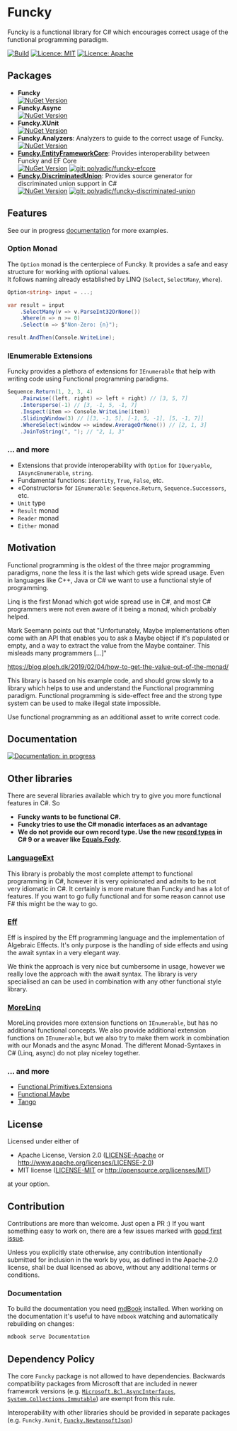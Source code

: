# Funcky

Funcky is a functional library for C# which encourages correct usage of the functional programming paradigm.

[![Build](https://github.com/polyadic/funcky/workflows/Build/badge.svg)](https://github.com/messerli-informatik-ag/funcky/actions?query=workflow%3ABuild)
[![Licence: MIT](https://img.shields.io/badge/licence-MIT-green)](https://raw.githubusercontent.com/polyadic/funcky/main/LICENSE-MIT)
[![Licence: Apache](https://img.shields.io/badge/licence-Apache-green)](https://raw.githubusercontent.com/polyadic/funcky/main/LICENSE-Apache)

## Packages

* **Funcky** \
  [![NuGet Version](https://img.shields.io/nuget/v/Funcky)](https://www.nuget.org/packages/Funcky)
* **Funcky.Async** \
  [![NuGet Version](https://img.shields.io/nuget/v/Funcky.Async)](https://www.nuget.org/packages/Funcky.Async)
* **Funcky.XUnit** \
  [![NuGet Version](https://img.shields.io/nuget/v/Funcky.XUnit)](https://www.nuget.org/packages/Funcky.XUnit)
* **Funcky.Analyzers**: Analyzers to guide to the correct usage of Funcky. \
  [![NuGet Version](https://img.shields.io/nuget/v/Funcky.Analyzers)](https://www.nuget.org/packages/Funcky.Analyzers)
* **[Funcky.EntityFrameworkCore](https://github.com/polyadic/funcky-efcore)**: Provides interoperability between Funcky and EF Core \
  [![NuGet Version](https://img.shields.io/nuget/v/Funcky.EntityFrameworkCore)](https://www.nuget.org/packages/Funcky.EntityFrameworkCore)
  [![git: polyadic/funcky-efcore](https://img.shields.io/badge/git-polyadic%2Ffuncky--efcore-blue)](https://github.com/polyadic/funcky-efcore)
* **[Funcky.DiscriminatedUnion](https://github.com/polyadic/funcky-discriminated-union)**: Provides source generator for discriminated union support in C# \
  [![NuGet Version](https://img.shields.io/nuget/v/Funcky.DiscriminatedUnion)](https://www.nuget.org/packages/Funcky.DiscriminatedUnion)
  [![git: polyadic/funcky-discriminated-union](https://img.shields.io/badge/git-polyadic%2Ffuncky--discriminated--union-blue)](https://github.com/polyadic/funcky-discriminated-union)

## Features

See our in progress [documentation](https://polyadic.github.io/funcky/) for more examples.

### Option Monad

The `Option` monad is the centerpiece of Funcky. It provides a safe and easy structure for working with optional values. \
It follows naming already established by LINQ (`Select`, `SelectMany`, `Where`).

```cs
Option<string> input = ...;

var result = input
    .SelectMany(v => v.ParseInt32OrNone())
    .Where(n => n >= 0)
    .Select(n => $"Non-Zero: {n}");

result.AndThen(Console.WriteLine);
```

### IEnumerable Extensions

Funcky provides a plethora of extensions for `IEnumerable` that help with writing code using Functional programming paradigms.

```cs
Sequence.Return(1, 2, 3, 4)
    .Pairwise((left, right) => left + right) // [3, 5, 7]
    .Intersperse(-1) // [3, -1, 5, -1, 7]
    .Inspect(item => Console.WriteLine(item))
    .SlidingWindow(3) // [[3, -1, 5], [-1, 5, -1], [5, -1, 7]]
    .WhereSelect(window => window.AverageOrNone()) // [2, 1, 3]
    .JoinToString(", "); // "2, 1, 3"
```

### … and more

* Extensions that provide interoperability with `Option` for `IQueryable`, `IAsyncEnumerable`, `string`.
* Fundamental functions: `Identity`, `True`, `False`, etc.
* «Constructors» for `IEnumerable`: `Sequence.Return`, `Sequence.Successors`, etc.
* `Unit` type
* `Result` monad
* `Reader` monad
* `Either` monad

## Motivation

Functional programming is the oldest of the three major programming paradigms, none the less it is the last which gets wide spread usage. Even in languages like C++, Java or C# we want to use a functional style of programming.

Linq is the first Monad which got wide spread use in C#, and most C# programmers were not even aware of it being a monad, which probably helped.

Mark Seemann points out that "Unfortunately, Maybe implementations often come with an API that enables you to ask a Maybe object if it's populated or empty, and a way to extract the value from the Maybe container. This misleads many programmers [...]"

https://blog.ploeh.dk/2019/02/04/how-to-get-the-value-out-of-the-monad/

This library is based on his example code, and should grow slowly to a library which helps to use and understand the Functional programming paradigm. Functional programming is side-effect free and the strong type system can be used to make illegal state impossible.

Use functional programming as an additional asset to write correct code.

## Documentation

[![Documentation: in progress](https://img.shields.io/badge/documentation-in%20progress-orange)](https://polyadic.github.io/funcky/)

## Other libraries

There are several libraries available which try to give you more functional features in C#. So

* **Funcky wants to be functional C#.**
* **Funcky tries to use the C# monadic interfaces as an advantage**
* **We do not provide our own record type. Use the new [record types] in C# 9 or a weaver like [Equals.Fody].**

### [LanguageExt](https://github.com/louthy/language-ext)

This library is probably the most complete attempt to functional programming in C#, however it is very opinionated and admits to be not very idiomatic in C#. It certainly is more mature than Funcky and has a lot of features. If you want to go fully functional and for some reason cannot use F# this might be the way to go.

### [Eff](https://github.com/nessos/Eff)

Eff is inspired by the Eff programming language and the implementation of Algebraic Effects. It's only purpose is the handling of side effects and using the await syntax in a very elegant way.

We think the approach is very nice but cumbersome in usage, however we really love the approach with the await syntax. The library is very specialised an can be used in combination with any other functional style library.

### [MoreLinq](https://github.com/morelinq/MoreLINQ/)

MoreLinq provides more extension functions on `IEnumerable`, but has no additional functional concepts. We also provide additional extension functions on `IEnumerable`, but we also try to make them work in combination with our Monads and the async Monad. The different Monad-Syntaxes in C# (Linq, async) do not play niceley together.

### … and more

* [Functional.Primitives.Extensions](https://github.com/JohannesMoersch/Functional)
* [Functional.Maybe](https://github.com/AndreyTsvetkov/Functional.Maybe)
* [Tango](https://github.com/gabrielschade/tango)

## License
Licensed under either of

* Apache License, Version 2.0
  ([LICENSE-Apache](LICENSE-Apache) or <http://www.apache.org/licenses/LICENSE-2.0>)
* MIT license
  ([LICENSE-MIT](LICENSE-MIT) or <http://opensource.org/licenses/MIT>)

at your option.

## Contribution
Contributions are more than welcome. Just open a PR :)
If you want something easy to work on, there are a few issues marked with [good first issue].

Unless you explicitly state otherwise, any contribution intentionally submitted
for inclusion in the work by you, as defined in the Apache-2.0 license, shall be
dual licensed as above, without any additional terms or conditions.

### Documentation

To build the documentation you need [mdBook] installed.
When working on the documentation it's useful to have `mdbook` watching and automatically rebuilding on changes:

```bash
mdbook serve Documentation
```

## Dependency Policy

The core `Funcky` package is not allowed to have dependencies. Backwards compatibility packages from Microsoft that are included in
newer framework versions (e.g. [`Microsoft.Bcl.AsyncInterfaces`], [`System.Collections.Immutable`]) are exempt from this rule.

Interoperability with other libraries should be provided in separate packages (e.g. `Funcky.Xunit`, [`Funcky.NewtonsoftJson`])


[good first issue]: https://github.com/polyadic/funcky/labels/good%20first%20issue
[mdBook]: https://github.com/rust-lang/mdBook
[`Funcky.NewtonsoftJson`]: https://github.com/polyadic/funcky-newtonsoftjson
[`Microsoft.Bcl.AsyncInterfaces`]: https://www.nuget.org/packages/Microsoft.Bcl.AsyncInterfaces
[`System.Collections.Immutable`]: https://www.nuget.org/packages/System.Collections.Immutable
[record types]: https://docs.microsoft.com/en-us/dotnet/csharp/tutorials/exploration/records
[Equals.Fody]: https://github.com/Fody/Equals
